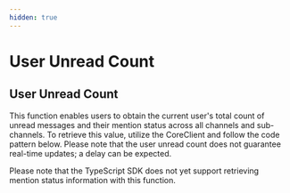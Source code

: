 ```yaml
---
hidden: true
---
```


# User Unread Count

## User Unread Count

This function enables users to obtain the current user's total count of unread messages and their mention status across all channels and sub-channels. To retrieve this value, utilize the CoreClient and follow the code pattern below. Please note that the user unread count does not guarantee real-time updates; a delay can be expected.

<Tabs>
  <Tab title="iOS">
    <CodeBlock url="https://gist.github.com/amythee/ce27ed17e596a0e7b701575666858803" />
  </Tab>
  <Tab title="Android">
    <CodeBlock url="https://gist.github.com/amythee/9e03b5d65305c2df92cca889fd1b7044" />
  </Tab>
  <Tab title="TypeScript">
    <CodeBlock url="https://gist.github.com/amythee/0116bf39405465363aadc00901f2eb23" />
    <Info>Please note that the TypeScript SDK does not yet support retrieving mention status information with this function.</Info>
  </Tab>
</Tabs>